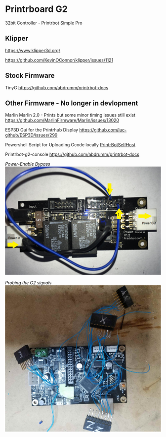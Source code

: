 # Printrboard G2

32bit Controller - Printrbot Simple Pro

## Klipper
https://www.klipper3d.org/

https://github.com/KevinOConnor/klipper/issues/1121

## Stock Firmware
TinyG
https://github.com/abdrumm/printrbot-docs


## Other Firmware - No longer in devlopment 

Marlin
Marlin 2.0 - Prints but some minor timing issues still exist
https://github.com/MarlinFirmware/Marlin/issues/13020

ESP3D Gui for the Printrhub Display
https://github.com/luc-github/ESP3D/issues/299

Powershell Script for Uploading Gcode locally
[PrintrBotSelfHost](https://github.com/Printrbot/PrintrBotSelfHost)

Printrbot-g2-console
https://github.com/abdrumm/printrbot-docs

*Power-Enable Bypass*
![Power](Powerboard%20bypss.png)

*Probing the G2 signals*
![wires](probing.jpg)
